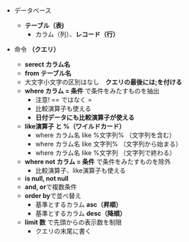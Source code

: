 + データベース
  + **テーブル（表)**  
    + カラム（列）、**レコード（行）**  

+ 命令 **（クエリ）**  
  + **serect カラム名**  
  + **from テーブル名**  
  + 大文字小文字の区別はなし　**クエリの最後には;を付ける**  
  + **where カラム = 条件** で条件をみたすものを抽出 
    + 注意! == ではなく =  
    + 比較演算子も使える
    + **日付データにも比較演算子が使える**
  + **like演算子 と %（ワイルドカード）**
    +  where カラム名 like %文字列% （文字列を含む）
    +  where カラム名 like 文字列% （文字列から始まる）
    +  where カラム名 like %文字列 （文字列で終わる）
  + **where not カラム = 条件** で条件をみたすものを除外
    + 比較演算子、like演算子も使える
  + **is null, not null**
  + **and, or**で複数条件
  + **order by**で並べ替え
    + 基準とするカラム **asc（昇順）**
    + 基準とするカラム **desc（降順）**
  + **limit 数** で先頭からの表示数を制限
    + クエリの末尾に書く
